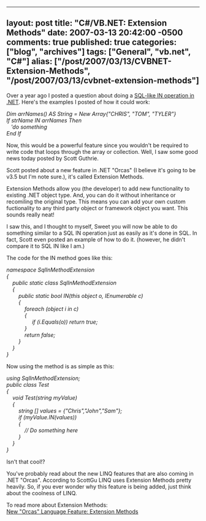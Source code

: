   ---
  layout: post
  title: "C#/VB.NET: Extension Methods"
  date: 2007-03-13 20:42:00 -0500
  comments: true
  published: true
  categories: ["blog", "archives"]
  tags: ["General", "vb.net", "C#"]
  alias: ["/post/2007/03/13/CVBNET-Extension-Methods", "/post/2007/03/13/cvbnet-extension-methods"]
  ---
<!-- more -->
<p>
Over a year ago I posted a question about doing a <a href="/Blog/Post.aspx?PostID=601">SQL-like IN operation in .NET</a>. Here&#39;s the examples I posted of how it could work:
</p>
<p>
<em>Dim arrNames() AS String = New Array{&quot;CHRIS&quot;, &quot;TOM&quot;, &quot;TYLER&quot;}<br />
If strName IN arrNames Then<br />
&nbsp;&nbsp; &#39;do something<br />
End If</em>
</p>
<p>
Now, this would be a powerful feature since you wouldn&#39;t be required to write code that loops through the array or collection. Well, I saw some good news today posted by Scott Guthrie.
</p>
<p>
Scott posted about a new feature in .NET &quot;Orcas&quot; (I believe it&#39;s going to be v3.5 but I&#39;m note sure.), it&#39;s called Extension Methods.
</p>
<p>
Extension Methods allow you (the developer) to add new functionality to existing .NET object type. And, you can do it without inheritance or recomiling the original type. This means you can add your own custom fuctionality to any third party object or framework object you want. This sounds really neat!
</p>
<p>
I saw this, and I thought to myself, Sweet you will now be able to do something similar to a SQL IN operation just as easily as it&#39;s done in SQL. In fact, Scott even posted an example of how to do it. (however, he didn&#39;t compare it to SQL IN like I am.)
</p>
<p>
The code for the IN method goes like this:
</p>
<p>
<em>namespace SqlInMethodExtension<br />
{<br />
&nbsp;&nbsp;&nbsp; public static class SqlInMethodExtension<br />
&nbsp;&nbsp;&nbsp; {<br />
&nbsp;&nbsp;&nbsp;&nbsp;&nbsp;&nbsp;&nbsp; public static bool IN(this object o, IEnumerable c)<br />
&nbsp;&nbsp;&nbsp;&nbsp;&nbsp;&nbsp;&nbsp; {<br />
&nbsp;&nbsp;&nbsp;&nbsp;&nbsp;&nbsp;&nbsp;&nbsp;&nbsp;&nbsp;&nbsp; foreach (object i in c)<br />
&nbsp;&nbsp;&nbsp;&nbsp;&nbsp;&nbsp;&nbsp;&nbsp;&nbsp;&nbsp;&nbsp; {<br />
&nbsp;&nbsp;&nbsp;&nbsp;&nbsp;&nbsp;&nbsp;&nbsp;&nbsp;&nbsp;&nbsp;&nbsp;&nbsp;&nbsp;&nbsp;&nbsp; if (i.Equals(o)) return true;<br />
&nbsp;&nbsp;&nbsp;&nbsp;&nbsp;&nbsp;&nbsp;&nbsp;&nbsp;&nbsp;&nbsp; }<br />
&nbsp;&nbsp;&nbsp;&nbsp;&nbsp;&nbsp;&nbsp;&nbsp;&nbsp;&nbsp;&nbsp; return false;<br />
&nbsp;&nbsp;&nbsp;&nbsp;&nbsp;&nbsp;&nbsp; }<br />
&nbsp;&nbsp;&nbsp; }<br />
}</em>
</p>
<p>
Now using the method is as simple as this:
</p>
<p>
<em>using SqlInMethodExtension;<br />
public class Test<br />
{<br />
&nbsp;&nbsp;&nbsp; void Test(string myValue)<br />
&nbsp;&nbsp;&nbsp; {<br />
&nbsp;&nbsp;&nbsp;&nbsp;&nbsp;&nbsp;&nbsp; string [] values = {&quot;Chris&quot;,&quot;John&quot;,&quot;Sam&quot;};<br />
&nbsp;&nbsp;&nbsp;&nbsp;&nbsp;&nbsp;&nbsp; if (myValue.IN(values))<br />
&nbsp;&nbsp;&nbsp;&nbsp;&nbsp;&nbsp;&nbsp; {<br />
&nbsp;&nbsp;&nbsp;&nbsp;&nbsp;&nbsp;&nbsp;&nbsp;&nbsp;&nbsp;&nbsp; // Do something here<br />
&nbsp;&nbsp;&nbsp;&nbsp;&nbsp;&nbsp;&nbsp; }<br />
&nbsp;&nbsp;&nbsp; }<br />
}</em>
</p>
<p>
Isn&#39;t that cool!?
</p>
<p>
You&#39;ve probably read about the new LINQ features that are also coming in .NET &quot;Orcas&quot;. According to ScottGu LINQ uses Extension Methods pretty heavily. So, if you ever wonder why this feature is being added, just think about the coolness of LINQ.
</p>
<p>
To read more about Extension Methods:<br />
<a href="http://weblogs.asp.net/scottgu/archive/2007/03/13/new-orcas-language-feature-extension-methods.aspx">New &quot;Orcas&quot; Language Feature: Extension Methods</a><br />
</p>
